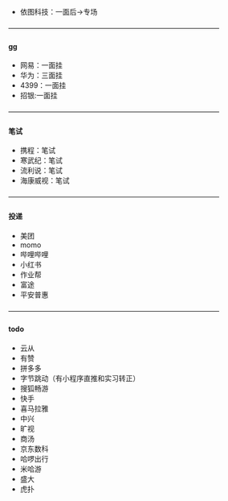 * 依图科技：一面后->专场

——————————————————————————————
#### gg
* 网易：一面挂
* 华为：三面挂
* 4399：一面挂
* 招银:一面挂

——————————————————————————————
#### 笔试
* 携程：笔试
* 寒武纪：笔试
* 流利说：笔试
* 海康威视：笔试

——————————————————————————————
#### 投递
* 美团
* momo
* 哔哩哔哩
* 小红书
* 作业帮
* 富途
* 平安普惠

——————————————————————————————
#### todo
* 云从
* 有赞
* 拼多多
* 字节跳动（有小程序直推和实习转正）
* 搜狐畅游
* 快手
* 喜马拉雅
* 中兴
* 旷视
* 商汤
* 京东数科
* 哈啰出行
* 米哈游
* 盛大
* 虎扑
